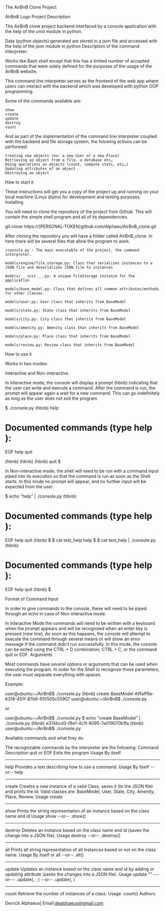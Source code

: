 The AirBnB Clone Project

AirBnB Logo
Project Description

The AirBnB clone project backend interfaced by a console application with the help of the cmd module in python.

Data (python objects) generated are stored in a json file and accessed with the help of the json module in python
Description of the command interpreter:

Works like Bash shell except that this has a limited number of accepted commands that were solely defined for the purposes of the usage of the AirBnB website.

This command line interpreter serves as the frontend of the web app where users can interact with the backend which was developed with python OOP programming.

Some of the commands available are:

    show
    create
    update
    destroy
    count

And as part of the implementation of the command line interpreter coupled with the backend and file storage system, the folowing actions can be performed:

    Creating new objects (ex: a new User or a new Place)
    Retrieving an object from a file, a database etc…
    Doing operations on objects (count, compute stats, etc…)
    Updating attributes of an object
    Destroying an object

How to start it

These instructions will get you a copy of the project up and running on your local machine (Linux distro) for development and testing purposes.
Installing

You will need to clone the repository of the project from Github. This will contain the simple shell program and all of its dependencies.

git clone https://{PERSONAL-TOKEN}github.com/Alphaeu/AirBnB_clone.git

After cloning the repository you will have a folder called AirBnB_clone. In here there will be several files that allow the program to work.

    /console.py : The main executable of the project, the command interpreter.

    models/engine/file_storage.py: Class that serializes instances to a JSON file and deserializes JSON file to instances

    models/__ init __.py: A unique FileStorage instance for the application

    models/base_model.py: Class that defines all common attributes/methods for other classes.

    models/user.py: User class that inherits from BaseModel

    models/state.py: State class that inherits from BaseModel

    models/city.py: City class that inherits from BaseModel

    models/amenity.py: Amenity class that inherits from BaseModel

    models/place.py: Place class that inherits from BaseModel

    models/review.py: Review class that inherits from BaseModel

How to use it

Works in two modes:

Interactive and Non-interactive.

In Interactive mode, the console will display a prompt (hbnb) indicating that the user can write and execute a command. After the command is run, the prompt will appear again a wait for a new command. This can go indefinitely as long as the user does not exit the program.

$ ./console.py
(hbnb) help

Documented commands (type help <topic>):
========================================
EOF  help  quit

(hbnb) 
(hbnb) 
(hbnb) quit
$

In Non-interactive mode, the shell will need to be run with a command input piped into its execution so that the command is run as soon as the Shell starts. In this mode no prompt will appear, and no further input will be expected from the user.

$ echo "help" | ./console.py
(hbnb)

Documented commands (type help <topic>):
========================================
EOF  help  quit
(hbnb) 
$
$ cat test_help
help
$
$ cat test_help | ./console.py
(hbnb)

Documented commands (type help <topic>):
========================================
EOF  help  quit
(hbnb) 
$

Format of Command Input

In order to give commands to the console, these will need to be piped through an echo in case of Non-interactive mode.

In Interactive Mode the commands will need to be written with a keyboard when the prompt appears and will be recognized when an enter key is pressed (new line). As soon as this happens, the console will attempt to execute the command through several means or will show an error message if the command didn't run successfully. In this mode, the console can be exited using the CTRL + D combination, CTRL + C, or the command quit or EOF.
Arguments

Most commands have several options or arguments that can be used when executing the program. In order for the Shell to recognize those parameters, the user must separate everything with spaces.

Example:


user@ubuntu:~/AirBnB$ ./console.py
(hbnb) create BaseModel
49faff9a-6318-451f-87b6-910505c55907
user@ubuntu:~/AirBnB$ ./console.py

or

user@ubuntu:~/AirBnB$ ./console.py $ echo "create BaseModel" | ./console.py
(hbnb)
e37ebcd3-f8e1-4c1f-8095-7a019070b1fa
(hbnb)
user@ubuntu:~/AirBnB$ ./console.py

Available commands and what they do

The recognizable commands by the interpreter are the following:
Command 	Description
quit or EOF 	Exits the program
Usage 	By itself
----- 	-----
help 	Provides a text describing how to use a command.
Usage 	By itself --or-- help <command>
----- 	-----
create 	Creates a new instance of a valid Class, saves it (to the JSON file) and prints the id. Valid classes are: BaseModel, User, State, City, Amenity, Place, Review.
Usage 	create <class name>
----- 	-----
show 	Prints the string representation of an instance based on the class name and id
Usage 	show <class name> <id> --or-- <class name>.show(<id>)
----- 	-----
destroy 	Deletes an instance based on the class name and id (saves the change into a JSON file).
Usage 	destroy <class name> <id> --or-- .destroy()
----- 	-----
all 	Prints all string representation of all instances based or not on the class name.
Usage 	By itself or all <class name> --or-- <class name>.all()
----- 	-----
update 	Updates an instance based on the class name and id by adding or updating attribute (saves the changes into a JSON file).
Usage 	update <class name> <id> <attribute name> "<attribute value>" ---or--- <class name>.update(<id>, <attribute name>, <attribute value>) --or-- <class name>.update(<id>, <dictionary representation>)
----- 	-----
count 	Retrieve the number of instances of a class.
Usage 	<class name>.count()
Authors

Derrick Alphaeus| Email:dealphaeus@gmail.com
